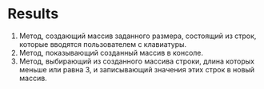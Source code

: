 # Results
1. Метод, создающий массив заданного размера, состоящий из строк, которые вводятся пользователем с клавиатуры.
2. Метод, показывающий созданный массив в консоле.
3. Метод, выбирающий из созданного массива строки, длина которых меньше или равна 3, и записывающий значения этих строк в новый массив.